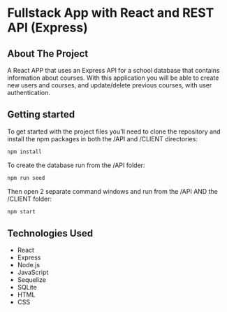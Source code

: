 # Fullstack App with React and REST API (Express)

## About The Project

A React APP that uses an Express API for a school database that contains information about courses. With this application you will be able to create new users and courses, and update/delete previous courses, with user authentication.

## Getting started

To get started with the project files you'll need to clone the repository and install the npm packages in both the /API and /CLIENT directories:
```sh
npm install
```

To create the database run from the /API folder:
```sh
npm run seed
```

Then open 2 separate command windows and run from the /API AND the /CLIENT folder:
```sh
npm start
```

## Technologies Used

- React
- Express
- Node.js
- JavaScript
- Sequelize
- SQLite
- HTML
- CSS